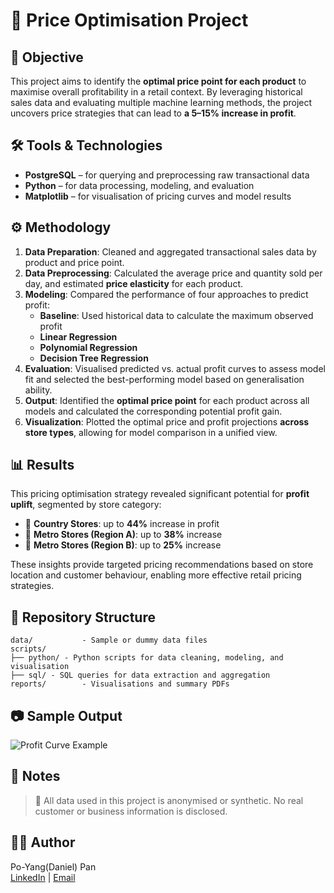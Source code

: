 # 🛒 Price Optimisation Project

## 📌 Objective
This project aims to identify the **optimal price point for each product** to maximise overall profitability in a retail context. By leveraging historical sales data and evaluating multiple machine learning methods, the project uncovers price strategies that can lead to **a 5–15% increase in profit**.

## 🛠️ Tools & Technologies
- **PostgreSQL** – for querying and preprocessing raw transactional data
- **Python** – for data processing, modeling, and evaluation
- **Matplotlib** – for visualisation of pricing curves and model results

## ⚙️ Methodology
1. **Data Preparation**: Cleaned and aggregated transactional sales data by product and price point.
2. **Data Preprocessing**: Calculated the average price and quantity sold per day, and estimated **price elasticity** for each product.
3. **Modeling**: Compared the performance of four approaches to predict profit:
   - **Baseline**: Used historical data to calculate the maximum observed profit
   - **Linear Regression**
   - **Polynomial Regression**
   - **Decision Tree Regression**
4. **Evaluation**: Visualised predicted vs. actual profit curves to assess model fit and selected the best-performing model based on generalisation ability.
5. **Output**: Identified the **optimal price point** for each product across all models and calculated the corresponding potential profit gain.
6. **Visualization**: Plotted the optimal price and profit projections **across store types**, allowing for model comparison in a unified view.

## 📊 Results
This pricing optimisation strategy revealed significant potential for **profit uplift**, segmented by store category:

- 🏬 **Country Stores**: up to **44%** increase in profit  
- 🌆 **Metro Stores (Region A)**: up to **38%** increase  
- 🌇 **Metro Stores (Region B)**: up to **25%** increase  

These insights provide targeted pricing recommendations based on store location and customer behaviour, enabling more effective retail pricing strategies.

## 📁 Repository Structure
```
data/           - Sample or dummy data files  
scripts/
├── python/ - Python scripts for data cleaning, modeling, and visualisation
├── sql/ - SQL queries for data extraction and aggregation
reports/        - Visualisations and summary PDFs  
```

## 📷 Sample Output
<!-- Add screenshots to this folder and reference them here -->
![Profit Curve Example](dashboards/dashboard_screenshot.png)

## 📄 Notes
> 🔐 All data used in this project is anonymised or synthetic. No real customer or business information is disclosed.

## 🙋‍♂️ Author
Po-Yang(Daniel) Pan  
[LinkedIn](https://linkedin.com/in/daniel-pan-16a972a1) | [Email](mailto:daniel.pan.py@gmail.com)